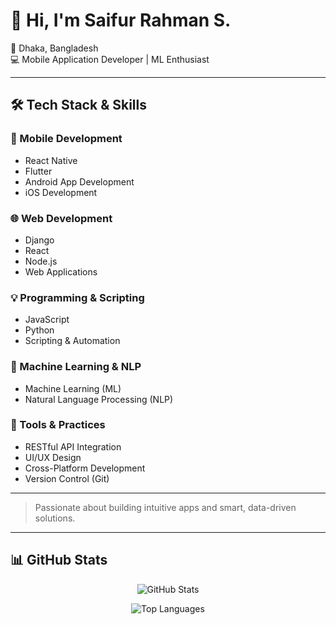 # 👋 Hi, I'm Saifur Rahman S.

📍 Dhaka, Bangladesh  
💻 Mobile Application Developer | ML Enthusiast 

---

## 🛠️ Tech Stack & Skills

### 🚀 Mobile Development
- React Native
- Flutter
- Android App Development
- iOS Development

### 🌐 Web Development
- Django
- React
- Node.js
- Web Applications

### 💡 Programming & Scripting
- JavaScript
- Python
- Scripting & Automation

### 🧠 Machine Learning & NLP
- Machine Learning (ML)
- Natural Language Processing (NLP)

### 🧰 Tools & Practices
- RESTful API Integration
- UI/UX Design
- Cross-Platform Development
- Version Control (Git)

---

> Passionate about building intuitive apps and smart, data-driven solutions.

---

## 📊 GitHub Stats

<div align="center">

![GitHub Stats](https://github-readme-stats.vercel.app/api?username=Saifur43&show_icons=true&count_private=true&hide_title=true&hide=contribs&theme=default&border_radius=10&include_all_commits=true)

![Top Languages](https://github-readme-stats.vercel.app/api/top-langs/?username=Saifur43&layout=compact&theme=default&border_radius=10)

</div>
